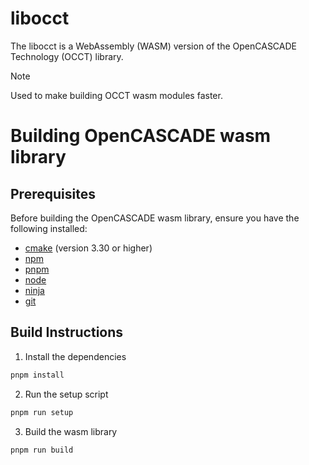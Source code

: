 # libocct

The libocct is a WebAssembly (WASM) version of the OpenCASCADE Technology (OCCT) library.

> [!NOTE]
> Used to make building OCCT wasm modules faster.

# Building OpenCASCADE wasm library

## Prerequisites

Before building the OpenCASCADE wasm library, ensure you have the following installed:
- [cmake](https://cmake.org/download/) (version 3.30 or higher)
- [npm](https://docs.npmjs.com/cli/v11/commands/npm)
- [pnpm](https://pnpm.io/)
- [node](https://nodejs.org/)
- [ninja](https://ninja-build.org/)
- [git](https://git-scm.com/)

## Build Instructions
1. Install the dependencies
```sh
pnpm install
```

2. Run the setup script
```sh
pnpm run setup
```

3. Build the wasm library
```sh
pnpm run build
```

